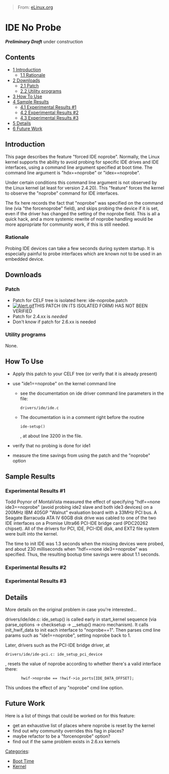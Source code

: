 > From: [eLinux.org](http://eLinux.org/IDE_No_Probe "http://eLinux.org/IDE_No_Probe")


# IDE No Probe



***Preliminary Draft*** under construction

## Contents

-   [1 Introduction](#introduction)
    -   [1.1 Rationale](#rationale)
-   [2 Downloads](#downloads)
    -   [2.1 Patch](#patch)
    -   [2.2 Utility programs](#utility-programs)
-   [3 How To Use](#how-to-use)
-   [4 Sample Results](#sample-results)
    -   [4.1 Experimental Results \#1](#experimental-results-1)
    -   [4.2 Experimental Results \#2](#experimental-results-2)
    -   [4.3 Experimental Results \#3](#experimental-results-3)
-   [5 Details](#details)
-   [6 Future Work](#future-work)

## Introduction

This page describes the feature "forced IDE noprobe". Normally, the
Linux kernel supports the ability to avoid probing for specific IDE
drives and IDE interfaces, using a command line argument specified at
boot time. The command line argument is "hdx==noprobe" or
"idex==noprobe".

Under certain conditions this command line argument is not observed by
the Linux kernel (at least for version 2.4.20). This "feature" forces
the kernel to observe the "noprobe" command for IDE interfaces.

The fix here records the fact that "noprobe" was specified on the
command line (via "the forcenoprobe" field), and skips probing the
device if it is set, even if the driver has changed the setting of the
noprobe field. This is all a quick hack, and a more systemic rewrite of
noprobe handling would be more appropriate for community work, if this
is still needed.

### Rationale

Probing IDE devices can take a few seconds during system startup. It is
especially painful to probe interfaces which are known not to be used in
an embedded device.

## Downloads

### Patch

-   Patch for CELF tree is isolated here: ide-noprobe.patch
-   [![Alert.gif](http://eLinux.org/images/e/e7/Alert.gif)](http://eLinux.org/File:Alert.gif)THIS PATCH
    (IN ITS ISOLATED FORM) HAS NOT BEEN VERIFIED
-   Patch for 2.4.xx is *needed*
-   Don't know if patch for 2.6.xx is needed

### Utility programs

None.

## How To Use

-   Apply this patch to your CELF tree (or verify that it is already
    present)
-   use "ide1==noprobe" on the kernel command line
    -   see the documentation on ide driver command line parameters in
        the file:

            drivers/ide/ide.c

    -   The documentation is in a comment right before the routine

            ide-setup()

        , at about line 3200 in the file.

-   verify that no probing is done for ide1
-   measure the time savings from using the patch and the "noprobe"
    option

## Sample Results

### Experimental Results \#1

Todd Poynor of MontaVista measured the effect of specifying "hdf==none
ide3==noprobe" (avoid probing ide2 slave and both ide3 devices) on a
200MHz IBM 405GP "Walnut" evaluation board with a 33MHz PCI bus. A
Seagate Barracuda ATA IV 60GB disk drive was cabled to one of the two
IDE interfaces on a Promise Ultra66 PCI-IDE bridge card (PDC20262
chipset). All of the drivers for PCI, IDE, PCI-IDE disk, and EXT2 file
system were built into the kernel.

The time to init IDE was 1.3 seconds when the missing devices were
probed, and about 230 milliseconds when "hdf==none ide3==noprobe" was
specified. Thus, the resulting bootup time savings were about 1.1
seconds.

### Experimental Results \#2

### Experimental Results \#3

## Details

More details on the original problem in case you're interested...

drivers/ide/ide.c: ide\_setup() is called early in start\_kernel
sequence (via parse\_options -\> checksetup -\> \_\_setup() macro
mechanism). It calls init\_hwif\_data to init each interface to
"noprobe==1". Then parses cmd line params such as "ide1==noprobe",
setting noprobe back to 1.

Later, drivers such as the PCI-IDE bridge driver, at

    drivers/ide/ide-pci.c: ide_setup_pci_device

, resets the value of noprobe according to whether there's a valid
interface there:

           hwif->noprobe == !hwif->io_ports[IDE_DATA_OFFSET];

This undoes the effect of any "noprobe" cmd line option.

## Future Work

Here is a list of things that could be worked on for this feature:

-   get an exhaustive list of places where noprobe is reset by the
    kernel
-   find out why community overrides this flag in places?
-   maybe refactor to be a "forcenoprobe" option?
-   find out if the same problem exists in 2.6.xx kernels


[Categories](http://eLinux.org/Special:Categories "Special:Categories"):

-   [Boot Time](http://eLinux.org/Category:Boot_Time "Category:Boot Time")
-   [Kernel](http://eLinux.org/Category:Kernel "Category:Kernel")

